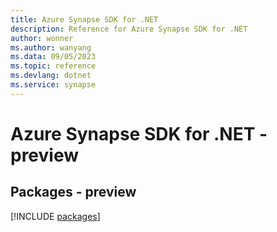 ```yaml
---
title: Azure Synapse SDK for .NET
description: Reference for Azure Synapse SDK for .NET
author: wonner
ms.author: wanyang
ms.data: 09/05/2023
ms.topic: reference
ms.devlang: dotnet
ms.service: synapse
---
```

# Azure Synapse SDK for .NET - preview
## Packages - preview
[!INCLUDE [packages](synapse-index.md)]